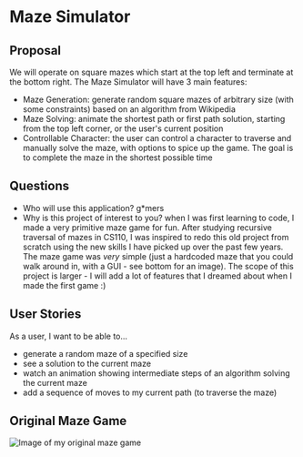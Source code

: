 # Maze Simulator

## Proposal

We will operate on square mazes which start at the top left and terminate at the
bottom right. The Maze Simulator will have 3 main features:
- Maze Generation: generate random square mazes of arbitrary size (with some constraints) based on an algorithm from
Wikipedia
- Maze Solving: animate the shortest path or first path solution, starting from the top left corner, or the
user's current position 
- Controllable Character: the user can control a character to traverse and manually solve the maze, with options to
spice up the game. The goal is to complete the maze in the shortest possible time

 ## Questions

- Who will use this application? g*mers
- Why is this project of interest to you? when I was first learning to code, I made a very primitive maze game for
 fun. After studying recursive traversal of mazes in CS110, I was inspired to redo this old project from scratch using
 the new skills I have picked up over the past few years. The maze game was *very* simple (just a hardcoded maze that 
 you could walk around in, with a GUI - see bottom for an image). The scope of this project is larger - I will add a lot of features that I dreamed 
 about when I made the first game :)
 
 ## User Stories
 
 As a user, I want to be able to...
 
 - generate a random maze of a specified size
 - see a solution to the current maze
 - watch an animation showing intermediate steps of an algorithm solving the current maze
 - add a sequence of moves to my current path (to traverse the maze)
 
 ## Original Maze Game
 
 ![Image of my original maze game](https://i.imgur.com/9suks2k.png)